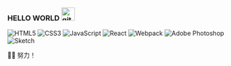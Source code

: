 ### HELLO WORLD <img src="https://github.githubassets.com/images/mona-whisper.gif" alt="githubimg" width="30"/>

![HTML5](https://img.shields.io/badge/-HTML5-%23E44D27?style=flat-square&logo=html5&logoColor=ffffff)
![CSS3](https://img.shields.io/badge/-CSS3-%231572B6?style=flat-square&logo=css3)
![JavaScript](https://img.shields.io/badge/-JavaScript-%23F6DE3A?style=flat-square&logo=javascript&logoColor=000000&labelColor=%23F6DE3A&color=%23FFCE5A)
![React](https://img.shields.io/badge/-React-%23282C34?style=flat-square&logo=react)
![Webpack](https://img.shields.io/badge/-Webpack-%232C3A42?style=flat-square&logo=Webpack)
![Adobe Photoshop](http://img.shields.io/badge/-Abode%20Photoshop-26C9FF?style=flat-square&logo=adobe-photoshop&logoColor=ffffff)
![Sketch](http://img.shields.io/badge/-sketch-fbaf2a?style=flat-square&logo=sketch&logoColor=ffffff)

👨‍💻 努力！

<!--
🧱 目前在做的个人项目是构建和优化[博客](https://github.com/Singz72/blogsite)  
-->

<!--
🌈 欢迎访问[我的博客](http://http://blog.zxingis.com) 
-->
<!--

![github stats](https://github-readme-stats.vercel.app/api?username=singz72&show_icons=true)

-->

<!--
**Singz72/singz72** is a ✨ _special_ ✨ repository because its `README.md` (this file) appears on your GitHub profile.

Here are some ideas to get you started:

- 🔭 I’m currently working on ...
- 🌱 I’m currently learning ...
- 👯 I’m looking to collaborate on ...
- 🤔 I’m looking for help with ...
- 💬 Ask me about ...
- 📫 How to reach me: ...
- 😄 Pronouns: ...
- ⚡ Fun fact: ...
-->
